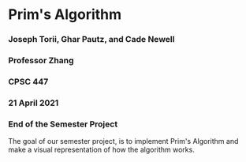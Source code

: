 # Prim's Algorithm

### Joseph Torii, Ghar Pautz, and Cade Newell
### Professor Zhang
### CPSC 447
### 21 April 2021
### End of the Semester Project

The goal of our semester project, is to implement Prim's Algorithm and make a visual representation of how the algorithm works.
